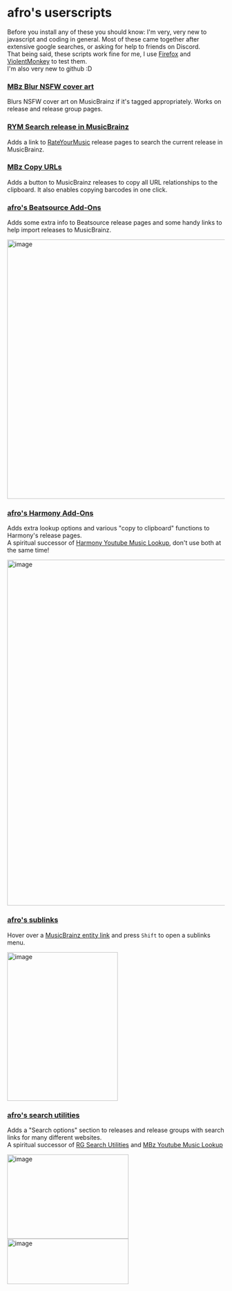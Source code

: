 # afro's userscripts

Before you install any of these you should know: I'm very, very new to javascript and coding in general. Most of these came together after extensive google searches, or asking for help to friends on Discord.  
That being said, these scripts work fine for me, I use [Firefox](https://www.mozilla.org/en-US/firefox/new/) and [ViolentMonkey](https://violentmonkey.github.io/) to test them.  
I'm also very new to github :D  

### [MBz Blur NSFW cover art](https://github.com/afrocatmusic/userscripts/blob/main/MBz-Blur-NSFW-cover-art.user.js)  
Blurs NSFW cover art on MusicBrainz if it's tagged appropriately. Works on release and release group pages.

### [RYM Search release in MusicBrainz](https://github.com/afrocatmusic/userscripts/blob/main/RYM-Search-release-in-MusicBrainz.user.js)
Adds a link to [RateYourMusic](https://rateyourmusic.com/) release pages to search the current release in MusicBrainz.

### [MBz Copy URLs](https://github.com/afrocatmusic/userscripts/blob/main/MBz-Copy-URLs.user.js)
Adds a button to MusicBrainz releases to copy all URL relationships to the clipboard. It also enables copying barcodes in one click.

### [afro's Beatsource Add-Ons](https://github.com/afrocatmusic/userscripts/blob/main/afros-Beatsource-Add-Ons.user.js)
Adds some extra info to Beatsource release pages and some handy links to help import releases to MusicBrainz.  

<img height="600" alt="image" src="https://github.com/user-attachments/assets/f7014aa2-52e6-4d0d-99a0-523ee43c83ec" />

### [afro's Harmony Add-Ons](https://github.com/afrocatmusic/userscripts/blob/main/afros-Harmony-Add-Ons.user.js)
Adds extra lookup options and various "copy to clipboard" functions to Harmony's release pages.  
A spiritual successor of [Harmony Youtube Music Lookup](https://github.com/afrocatmusic/userscripts/blob/main/Harmony-YouTube-Music-Lookup.user.js), don't use both at the same time!  
  
<img width="800" alt="image" src="https://github.com/user-attachments/assets/20634bec-9180-41fd-86c0-c788bbec0f1d" />


### [afro's sublinks](https://github.com/afrocatmusic/userscripts/blob/main/afros-sublinks.user.js)  
Hover over a [MusicBrainz entity link](https://musicbrainz.org/doc/MusicBrainz_Entity) and press `Shift` to open a sublinks menu.  
  
<img width="256" height="344" alt="image" src="https://github.com/user-attachments/assets/643b16c6-fc57-4515-a648-51fa18a0794f" />


### [afro's search utilities](https://github.com/afrocatmusic/userscripts/blob/main/afros-search-utils.user.js)  
Adds a "Search options" section to releases and release groups with search links for many different websites.  
A spiritual successor of [RG Search Utilities](https://github.com/afrocatmusic/userscripts/blob/main/afros-RG-Search-Utilities.user.js) and [MBz Youtube Music Lookup](https://github.com/afrocatmusic/userscripts/blob/main/MBz-YouTube-Music-Lookup.user.js)  

<img width="281" height="195" alt="image" src="https://github.com/user-attachments/assets/5af34b3a-dd16-4962-a267-7a7e253f2678" />
<img width="281" height="105" alt="image" src="https://github.com/user-attachments/assets/2edd4a42-7434-48ce-8459-89157625eef0" />

